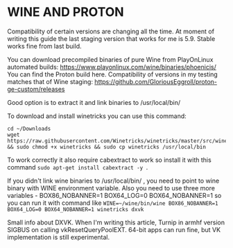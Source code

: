 # WINE AND PROTON

Compatibility of certain versions are changing all the time. At moment of writing this guide the last staging version that works for me is 5.9. Stable works fine from last build.

You can download precompiled binaries of pure Wine from PlayOnLinux automated builds: https://www.playonlinux.com/wine/binaries/phoenicis/
You can find the Proton build here. Compatibility of versions in my testing matches that of Wine staging: https://github.com/GloriousEggroll/proton-ge-custom/releases

Good option is to extract it and link binaries to /usr/local/bin/

To download and install winetricks you can use this command:

```
cd ~/Downloads
wget https://raw.githubusercontent.com/Winetricks/winetricks/master/src/winetricks && sudo chmod +x winetricks && sudo cp winetricks /usr/local/bin
```

To work correctly it also require cabextract to work so install it with this command ```sudo apt-get install cabextract -y ```.

If you didn't link wine binaries to /usr/local/bin/ , you need to point to wine binary with WINE environment variable. Also you need to use three more variables - BOX86_NOBANNER=1 BOX64_LOG=0 BOX64_NOBANNER=1 so you can run it with command like `WINE=~/wine/bin/wine BOX86_NOBANNER=1 BOX64_LOG=0 BOX64_NOBANNER=1 winetricks dxvk`

Small info about DXVK. When I'm writing this article, Turnip in armhf version SIGBUS on calling vkResetQueryPoolEXT. 64-bit apps can run fine, but VK implementation is still experimental.
